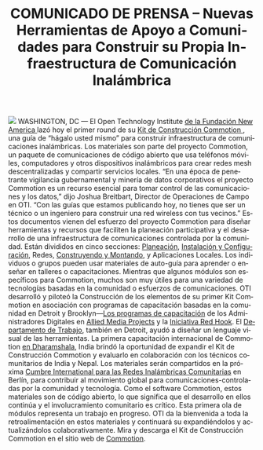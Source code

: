 ﻿---
layout: blog
title: COMUNICADO DE PRENSA – Nuevas Herramientas de Apoyo a Comunidades para Construir su Propia Infraestructura de Comunicación Inalámbrica
categories: [community wireless,Detroit,red hook,tools,CCK,digital stewards]
created: 2013-10-01
changed: 2013-12-19
post_author: Darby Hickey
lang: es
---
  <img src="/files/styles/large/public/CCK_general_intro.png?itok=6eRvcgMY"/>
WASHINGTON, DC — El Open Technology Institute <a href="http://oti.newamerica.net/"> de la Fundación New America </a> lazó hoy el primer round de su <a href="https://commotionwireless.net/docs/cck"> Kit de Construcción Commotion </a>, una guía de “hágalo usted mismo” para construir infraestructura de comunicaciones inalámbricas. Los materiales son parte del proyecto Commotion, un paquete de comunicaciones de código abierto que usa teléfonos móviles, computadores y otros dispositivos inalámbricos para crear redes mesh descentralizadas y compartir servicios locales.
“En una época de penetrante vigilancia gubernamental y minería de datos corporativos el proyecto Commotion es un recurso esencial para tomar control de las comunicaciones y los datos,” dijo Joshua Breitbart, Director de Operaciones de Campo en OTI. “Con las guías que estamos publicando hoy, no tienes que ser un técnico o un ingeniero para construir una red wireless con tus vecinos.”
Estos documentos vienen del esfuerzo del proyecto Commotion para diseñar herramientas y recursos que faciliten la planeación participativa y el desarrollo de una infraestructura de comunicaciones controlada por la comunidad. Están divididos en cinco secciones: <a href="https://commotionwireless.net/docs/cck/planning">Planeación</a>, <a href="https://commotionwireless.net/docs/cck/installing-configuring">Instalación y Configuración</a>, Redes, <a href="https://commotionwireless.net/docs/cck/building-mounting">Construyendo y Montando</a>, y Aplicaciones Locales. Los individuos o grupos pueden usar materiales de auto-guía para aprender o enseñar en talleres o capacitaciones. Mientras que algunos módulos son específicos para Commotion, muchos son muy útiles para una variedad de tecnologías basadas en la comunidad o esfuerzos de comunicaciones.
OTI desarrolló y piloteó la Construcción de los elementos de su primer Kit Commotion en asociación con programas de capacitación basadas en la comunidad en Detroit y Brooklyn—<a href="https://commotionwireless.net/blog/video-community-technology-and-training">Los programas de capacitación</a> de los Administradores Digitales en <a href="http://alliedmedia.org/">Allied Media Projects</a> y la <a href="http://rhicenter.org/">Iniciativa Red Hook</a>. El <a href="http://www.theworkdept.com/">Departamento de Trabajo</a>, también en Detroit, ayudó a diseñar un lenguaje visual de las herramientas. La primera capacitación internacional de Commotion <a href="https://commotionwireless.net/blog/commotion-travels-india-first-international-workshop">en Dharamshala</a>, India brindó la oportunidad de expandir el Kit de Construcción Commotion y evaluarlo en colaboración con los técnicos comunitarios de India y Nepal. Los materiales serán compartidos en la próxima <a href="http://www.wirelesssummit.org/">Cumbre International para las Redes Inalámbricas Comunitarias</a> en Berlín, para contribuir al movimiento global para comunicaciones-controladas por la comunidad y tecnología.
Como el software Commotion, estos materiales son de código abierto, lo que significa que el desarrollo en ellos continúa y el involucramiento comunitario es crítico. Esta primera ola de módulos representa un trabajo en progreso. OTI da la bienvenida a toda la retroalimentación en estos materiales y continuará su expandiéndolos y actualizándolos colaborativamente. Mira y descarga el Kit de Construcción Commotion en el sitio web de <a href="http://commotionwireless.net/docs/cck">Commotion</a>.
 

